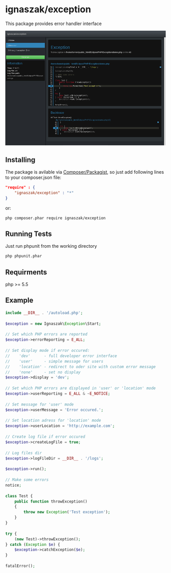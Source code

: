 # ignaszak/exception

This package provides error handler interface

![Screnshot](screenshot1.jpg)

## Installing

The package is avilable via [Composer/Packagist](https://packagist.org/packages/ignaszak/exception), so just add following lines to your composer.json file:

```json
"require" : {
    "ignaszak/exception" : "*"
}
```

or:

```sh
php composer.phar require ignaszak/exception
```

## Running Tests

Just run phpunit from the working directory

```sh
php phpunit.phar
```

## Requirments

php >= 5.5

## Example

```php
include __DIR__ . '/autoload.php';

$exception = new Ignaszak\Exception\Start;

// Set which PHP errors are reported
$exception->errorReporting = E_ALL;

// Set display mode if error occured:
//    'dev'      - full developer error interface
//    'user'     - simple message for users
//    'location' - redirect to oder site with custom error message
//    'none'     - set no display
$exception->display = 'dev';

// Set which PHP errors are displayed in 'user' or 'location' mode
$exception->userReporting = E_ALL & ~E_NOTICE;

// Set message for 'user' mode
$exception->userMessage = 'Error occured.';

// Set location adress for 'location' mode
$exception->userLocation = 'http://example.com';

// Create log file if error occured
$exception->createLogFile = true;

// Log files dir
$exception->logFileDir = __DIR__ . '/logs';

$exception->run();

// Make some errors
notice;

class Test {
    public function throwException()
    {
        throw new Exception('Test exception');
    }
}

try {
    (new Test)->throwException();
} catch (Exception $e) {
    $exception->catchException($e);
}

fatalError();
```